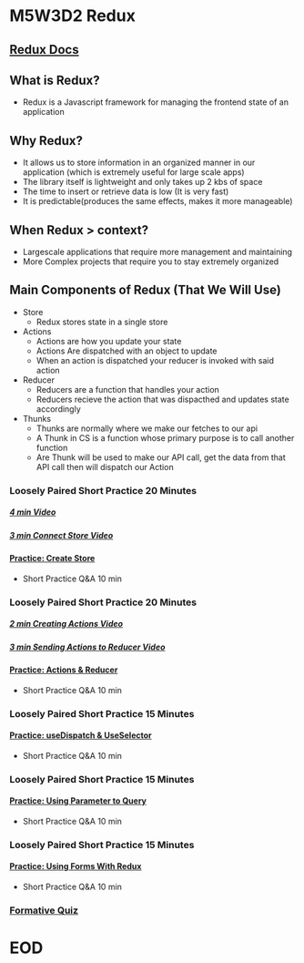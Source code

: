 # M5W3D2 Redux

## [Redux Docs](https://react-redux.js.org/)

## What is Redux?
- Redux is a Javascript framework for managing the frontend state of an application


## Why Redux?
- It allows us to store information in an organized manner in our application (which is extremely useful for large scale apps)
- The library itself is lightweight and only takes up 2 kbs of space
- The time to insert or retrieve data is low (It is very fast)
- It is predictable(produces the same effects, makes it more manageable)

## When Redux > context?
- Largescale applications that require more management and maintaining
- More Complex projects that require you to stay extremely organized

## Main Components of Redux (That We Will Use)
- Store
    - Redux stores state in a single store
- Actions
    - Actions are how you update your state
    - Actions Are dispatched with an object to update
    - When an action is dispatched your reducer is invoked with said action
- Reducer
    - Reducers are a function that handles your action
    - Reducers recieve the action that was dispacthed and updates state accordingly
- Thunks
    - Thunks are normally where we make our fetches to our api
    - A Thunk in CS is a function whose primary purpose is to call another function
    - Are Thunk will be used to make our API call, get the data from that API call then will dispatch our Action


### Loosely Paired Short Practice 20 Minutes
##### [4 min Video](https://open.appacademy.io/learn/js-py---pt-aug-2022-online/week-29---redux/creating-redux-store-for-react-application)
##### [3 min Connect Store Video](https://open.appacademy.io/learn/js-py---pt-aug-2022-online/week-29---redux/connecting-redux-store-to-react)
#### [Practice: Create Store](https://open.appacademy.io/learn/js-py---pt-aug-2022-online/week-29---redux/practice--create-store)

- Short Practice Q&A 10 min

### Loosely Paired Short Practice 20 Minutes
##### [2 min Creating Actions Video](https://open.appacademy.io/learn/js-py---pt-aug-2022-online/week-29---redux/creating-actions-in-react-redux)
##### [3 min Sending Actions to Reducer Video](https://open.appacademy.io/learn/js-py---pt-aug-2022-online/week-29---redux/sending-actions-to-the-reducer-to-update-state)
#### [Practice: Actions & Reducer](https://open.appacademy.io/learn/js-py---pt-aug-2022-online/week-29---redux/practice--actions---reducer)

- Short Practice Q&A 10 min

### Loosely Paired Short Practice 15 Minutes
#### [Practice: useDispatch & UseSelector](https://open.appacademy.io/learn/js-py---pt-aug-2022-online/week-29---redux/practice--usedispatch---useselector)

- Short Practice Q&A 10 min

### Loosely Paired Short Practice 15 Minutes
#### [Practice: Using Parameter to Query](https://open.appacademy.io/learn/js-py---pt-aug-2022-online/week-29---redux/practice--using-parameters-to-query-the-store)

- Short Practice Q&A 10 min

### Loosely Paired Short Practice 15 Minutes
#### [Practice: Using Forms With Redux](https://open.appacademy.io/learn/js-py---pt-aug-2022-online/week-29---redux/practice--using-forms-with-redux)

- Short Practice Q&A 10 min

### [Formative Quiz](https://open.appacademy.io/learn/js-py---pt-aug-2022-online/week-29---redux/formative-quiz---wednesday--recall-)


# EOD
